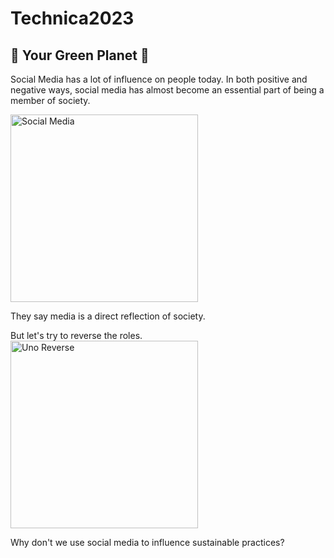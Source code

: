# Technica2023
## :seedling: Your Green Planet :seedling:
Social Media has a lot of influence on people today. In both positive and negative ways, social media has almost become an essential part of being a member of society.

<img src="https://media.giphy.com/media/3GSoFVODOkiPBFArlu/giphy.gif" width="300" height="300" alt="Social Media">

They say media is a direct reflection of society.

But let's try to reverse the roles.
<img src="https://media.giphy.com/media/MYJT0jtwsBA9aGj0lQ/giphy.gif" width="300" height="300" alt="Uno Reverse">

Why don't we use social media to influence sustainable practices?
